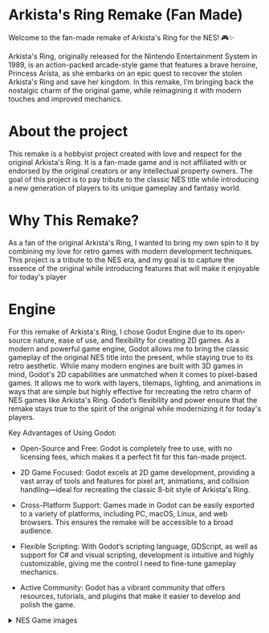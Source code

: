 # Arkista's Ring Remake (Fan Made)

Welcome to the fan-made remake of Arkista's Ring for the NES! 🎮✨

Arkista's Ring, originally released for the Nintendo Entertainment System in 1989, is an action-packed arcade-style game that features a brave heroine, Princess Arista, as she embarks on an epic quest to recover the stolen Arkista's Ring and save her kingdom. In this remake, I’m bringing back the nostalgic charm of the original game, while reimagining it with modern touches and improved mechanics.

# About the project

This remake is a hobbyist project created with love and respect for the original Arkista's Ring. It is a fan-made game and is not affiliated with or endorsed by the original creators or any intellectual property owners. The goal of this project is to pay tribute to the classic NES title while introducing a new generation of players to its unique gameplay and fantasy world.

# Why This Remake?

As a fan of the original Arkista's Ring, I wanted to bring my own spin to it by combining my love for retro games with modern development techniques. This project is a tribute to the NES era, and my goal is to capture the essence of the original while introducing features that will make it enjoyable for today's player

# Engine

For this remake of Arkista's Ring, I chose Godot Engine due to its open-source nature, ease of use, and flexibility for creating 2D games. As a modern and powerful game engine, Godot allows me to bring the classic gameplay of the original NES title into the present, while staying true to its retro aesthetic.
While many modern engines are built with 3D games in mind, Godot's 2D capabilities are unmatched when it comes to pixel-based games. It allows me to work with layers, tilemaps, lighting, and animations in ways that are simple but highly effective for recreating the retro charm of NES games like Arkista's Ring. Godot’s flexibility and power ensure that the remake stays true to the spirit of the original while modernizing it for today's players.

Key Advantages of Using Godot:
* Open-Source and Free: Godot is completely free to use, with no licensing fees, which makes it a perfect fit for this fan-made project.

*    2D Game Focused: Godot excels at 2D game development, providing a vast array of tools and features for pixel art, animations, and collision handling—ideal for recreating the classic 8-bit style of Arkista's Ring.

*    Cross-Platform Support: Games made in Godot can be easily exported to a variety of platforms, including PC, macOS, Linux, and web browsers. This ensures the remake will be accessible to a broad audience.

*    Flexible Scripting: With Godot’s scripting language, GDScript, as well as support for C# and visual scripting, development is intuitive and highly customizable, giving me the control I need to fine-tune gameplay mechanics.

*    Active Community: Godot has a vibrant community that offers resources, tutorials, and plugins that make it easier to develop and polish the game.


<details>
<summary>NES Game images</summary>
<img src="images/1.jpg"></img>
<img></img>
<img></img>
<img></img>
<img></img>
<img></img>
<img></img>
<img></img>
<img></img>
<img></img>
</details>
